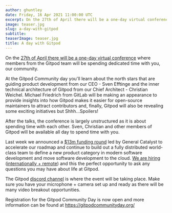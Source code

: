 ```yaml
---
author: ghuntley
date: Friday, 16 Apr 2021 11:00:00 UTC
excerpt: On the 27th of April there will be a one-day virtual conference where members from the Gitpod team will be spending dedicated time with you, our community.
image: teaser.jpg
slug: a-day-with-gitpod
subtitle:
teaserImage: teaser.jpg
title: A day with Gitpod
---
```


<script context="module">
  export const prerender = true;
</script>

On the <a class="no-nowrap" href="https://gitpodcommunityday.org">27th of April there will be a one-day virtual conference</a> where members from the Gitpod team will be spending dedicated time with you, our community.

At the Gitpod Community day you'll learn about the north stars that are guiding product development from our CEO - Sven Efftinge and the inner technical architecture of Gitpod from our Chief Architect - Christian Weichel. Michael Friedrich from GitLab will be making an appearance to provide insights into how Gitpod makes it easier for open-source maintainers to attract contributors and, finally, Gitpod will also be revealing some exciting initiatives but Shhh...Spoilers!

After the talks, the conference is largely unstructured as it is about spending time with each other. Sven, Christian and other members of Gitpod will be available all day to spend time with you.

Last week we announced a [$13m funding round](/blog/next-chapter-for-gitpod) led by General Catalyst to accelerate our roadmap and continue to build out a fully distributed world-class team to define a new product category in modern software development and move software development to the cloud. [We are hiring](/careers) ([internationally + remote](https://ghuntley.com/a-new-chapter)) and this the perfect opportunity to ask any questions you may have about life at Gitpod.

The Gitpod [discord channel](https://www.gitpod.io/chat) is where the event will be taking place. Make sure you have your microphone + camera set up and ready as there will be many video breakout opportunities.

Registration for the Gitpod Community Day is now open and more information can be found at https://gitpodcommunityday.org/
